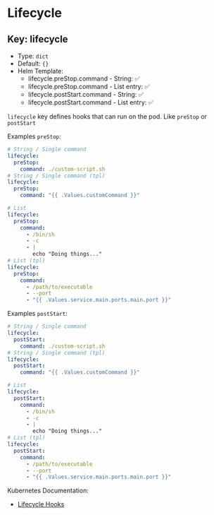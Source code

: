 # Lifecycle

## Key: lifecycle

- Type: `dict`
- Default: `{}`
- Helm Template:
  - lifecycle.preStop.command - String: ✅
  - lifecycle.preStop.command - List entry: ✅
  - lifecycle.postStart.command - String: ✅
  - lifecycle.postStart.command - List entry: ✅

`lifecycle` key defines hooks that can run on the pod. Like `preStop` or `postStart`

Examples `preStop`:

```yaml
# String / Single command
lifecycle:
  preStop:
    command: ./custom-script.sh
# String / Single command (tpl)
lifecycle:
  preStop:
    command: "{{ .Values.customCommand }}"

# List
lifecycle:
  preStop:
    command:
      - /bin/sh
      - -c
      - |
        echo "Doing things..."
# List (tpl)
lifecycle:
  preStop:
    command:
      - /path/to/executable
      - --port
      - "{{ .Values.service.main.ports.main.port }}"
```

Examples `postStart`:

```yaml
# String / Single command
lifecycle:
  postStart:
    command: ./custom-script.sh
# String / Single command (tpl)
lifecycle:
  postStart:
    command: "{{ .Values.customCommand }}"

# List
lifecycle:
  postStart:
    command:
      - /bin/sh
      - -c
      - |
        echo "Doing things..."
# List (tpl)
lifecycle:
  postStart:
    command:
      - /path/to/executable
      - --port
      - "{{ .Values.service.main.ports.main.port }}"
```

Kubernetes Documentation:

- [Lifecycle Hooks](https://kubernetes.io/docs/concepts/containers/container-lifecycle-hooks)
